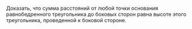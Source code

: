 Доказать, что сумма расстояний от любой точки основания равнобедренного треугольника до боковых сторон равна высоте этого треугольника, проведенной к боковой стороне.
